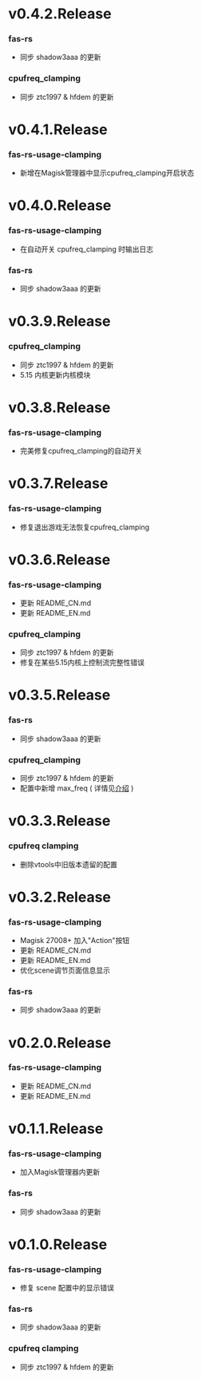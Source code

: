 # v0.4.2.Release
### fas-rs
- 同步 shadow3aaa 的更新
### cpufreq_clamping
- 同步 ztc1997 & hfdem 的更新
# v0.4.1.Release
### fas-rs-usage-clamping
- 新增在Magisk管理器中显示cpufreq_clamping开启状态
# v0.4.0.Release
### fas-rs-usage-clamping
- 在自动开关 cpufreq_clamping 时输出日志
### fas-rs
- 同步 shadow3aaa 的更新
# v0.3.9.Release
### cpufreq_clamping
- 同步 ztc1997 & hfdem 的更新
- 5.15 内核更新内核模块
# v0.3.8.Release
### fas-rs-usage-clamping
- 完美修复cpufreq_clamping的自动开关
# v0.3.7.Release
### fas-rs-usage-clamping
- 修复退出游戏无法恢复cpufreq_clamping
# v0.3.6.Release
### fas-rs-usage-clamping
- 更新 README_CN.md
- 更新 README_EN.md
### cpufreq_clamping
- 同步 ztc1997 & hfdem 的更新
- 修复在某些5.15内核上控制流完整性错误
# v0.3.5.Release
### fas-rs
- 同步 shadow3aaa 的更新
### cpufreq_clamping
- 同步 ztc1997 & hfdem 的更新
- 配置中新增 max_freq ( 详情见[介绍](https://github.com/suiyuanlixin/fas-rs-usage-clamping/blob/main/README.md#cpufreq_clamping-参数config说明) )
# v0.3.3.Release
### cpufreq clamping
- 删除vtools中旧版本遗留的配置
# v0.3.2.Release
### fas-rs-usage-clamping
- Magisk 27008+ 加入"Action"按钮
- 更新 README_CN.md
- 更新 README_EN.md
- 优化scene调节页面信息显示
### fas-rs
- 同步 shadow3aaa 的更新
# v0.2.0.Release
###  fas-rs-usage-clamping
- 更新 README_CN.md
- 更新 README_EN.md
# v0.1.1.Release
### fas-rs-usage-clamping
- 加入Magisk管理器内更新
### fas-rs
- 同步 shadow3aaa 的更新
# v0.1.0.Release
### fas-rs-usage-clamping
- 修复 scene 配置中的显示错误
### fas-rs
- 同步 shadow3aaa 的更新
### cpufreq clamping
- 同步 ztc1997 & hfdem 的更新
